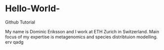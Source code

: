 # Hello-World-
Github Tutorial 

My name is Dominic Eriksson and I work at ETH Zurich in Switzerland. Main focus of my expertise is metagenomics and species distribtuion modelling.   erv qadg
